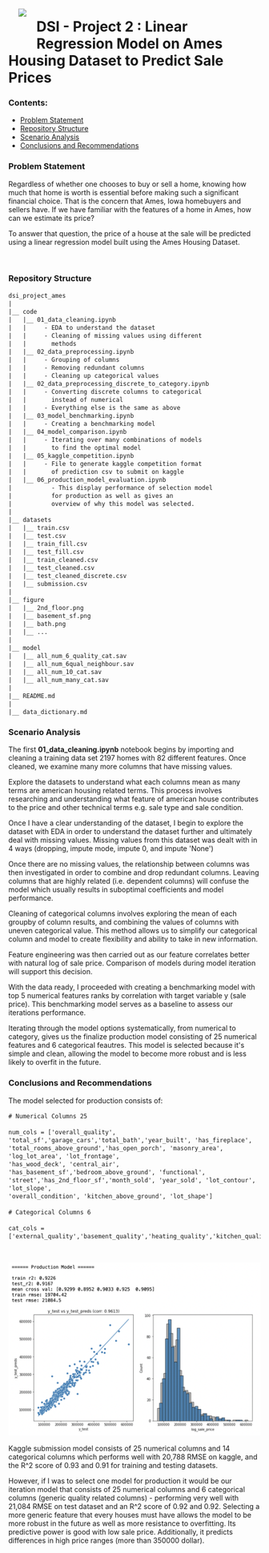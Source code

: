 <img src="http://imgur.com/1ZcRyrc.png" style="float: left; margin: 20px; height: 55px">

# DSI - Project 2 : Linear Regression Model on Ames Housing Dataset to Predict Sale Prices

### Contents:
- [Problem Statement](#Problem-Statement)
- [Repository Structure](#Repository-Structure)
- [Scenario Analysis](#Scenario-Analysis)
- [Conclusions and Recommendations](#Conclusions-and-Recommendations)


### Problem Statement 

Regardless of whether one chooses to buy or sell a home, knowing how much that home is worth is essential before making such a significant financial choice. That is the concern that Ames, Iowa homebuyers and sellers have. If we have familiar with the features of a home in Ames, how can we estimate its price?

To answer that question, the price of a house at the sale will be predicted using a linear regression model built using the Ames Housing Dataset.

<br>

### Repository Structure 
```
dsi_project_ames
|
|__ code
|   |__ 01_data_cleaning.ipynb
|   |     - EDA to understand the dataset
|   |     - Cleaning of missing values using different  
|   |       methods
|   |__ 02_data_preprocessing.ipynb 
|   |     - Grouping of columns
|   |     - Removing redundant columns
|   |     - Cleaning up categorical values  
|   |__ 02_data_preprocessing_discrete_to_category.ipynb
|   |     - Converting discrete columns to categorical      
|   |       instead of numerical
|   |     - Everything else is the same as above
|   |__ 03_model_benchmarking.ipynb 
|   |     - Creating a benchmarking model 
|   |__ 04_model_comparison.ipynb
|   |     - Iterating over many combinations of models   
|   |       to find the optimal model
|   |__ 05_kaggle_competition.ipynb
|   |     - File to generate kaggle competition format   
|   |       of prediction csv to submit on kaggle
|   |__ 06_production_model_evaluation.ipynb
|           - This display performance of selection model   
|           for production as well as gives an         
|           overview of why this model was selected.        
|                         
|__ datasets
|   |__ train.csv
|   |__ test.csv
|   |__ train_fill.csv
|   |__ test_fill.csv
|   |__ train_cleaned.csv
|   |__ test_cleaned.csv
|   |__ test_cleaned_discrete.csv
|   |__ submission.csv
|
|__ figure
|   |__ 2nd_floor.png
|   |__ basement_sf.png
|   |__ bath.png
|   |__ ...
|
|__ model
|   |__ all_num_6_quality_cat.sav
|   |__ all_num_6qual_neighbour.sav
|   |__ all_num_10_cat.sav
|   |__ all_num_many_cat.sav
|
|__ README.md
|
|__ data_dictionary.md
```

### Scenario Analysis

The first **01_data_cleaning.ipynb** notebook begins by importing and cleaning a training data set 2197 homes with 82 different features. Once cleaned, we examine many more columns that have missing values. 
 
Explore the datasets to understand what each columns mean as many terms are american housing related terms. This process involves researching and understanding what feature of american house contributes to the price and other technical terms e.g. sale type and sale condition.

Once I have a clear understanding of the dataset, I begin to explore the dataset with EDA in order to understand the dataset further and ultimately deal with missing values. Missing values from this dataset was dealt with in 4 ways (dropping, impute mode, impute 0, and impute 'None')

Once there are no missing values, the relationship between columns was then investigated in order to combine and drop redundant columns. Leaving columns that are highly related (i.e. dependent columns) will confuse the model which usually results in suboptimal coefficients and model performance.

Cleaning of categorical columns involves exploring the mean of each groupby of column results, and combining the values of columns with uneven categorical value. This method allows us to simplify our categorical column and model to create flexibility and ability to take in new information.

Feature engineering was then carried out as our feature correlates better with natural log of sale price. Comparison of models during model iteration will support this decision.

With the data ready, I proceeded with creating a benchmarking model with top 5 numerical features ranks by correlation with target variable y (sale price). This benchmarking model serves as a baseline to assess our iterations performance.

Iterating through the model options systematically, from numerical to category, gives us the finalize production model consisting of 25 numerical features and 6 categorical feautres. This model is selected because it's simple and clean, allowing the model to become more robust and is less likely to overfit in the future.



### Conclusions and Recommendations
The model selected for production consists of:

```
# Numerical Columns 25

num_cols = ['overall_quality', 'total_sf','garage_cars','total_bath','year_built', 'has_fireplace', 'total_rooms_above_ground','has_open_porch', 'masonry_area', 'log_lot_area', 'lot_frontage',
'has_wood_deck', 'central_air', 'has_basement_sf','bedroom_above_ground', 'functional', 'street','has_2nd_floor_sf','month_sold', 'year_sold', 'lot_contour', 'lot_slope',
'overall_condition', 'kitchen_above_ground', 'lot_shape']

# Categorical Columns 6

cat_cols = ['external_quality','basement_quality','heating_quality','kitchen_quality','fireplace_quality','garage_quality']

```   
<br>

![production_model](./figure/production_model.png)

Kaggle submission model consists of 25 numerical columns and 14 categorical columns which performs well with 20,788 RMSE on kaggle, and the R^2 score of 0.93 and 0.91 for training and testing datasets.

However, if I was to select one model for production it would be our iteration model that consists of 25 numerical columns and 6 categorical columns (generic quality related columns) - performing very well with 21,084 RMSE on test dataset and an R^2 score of 0.92 and 0.92. Selecting a more generic feature that every houses must have allows the model to be more robust in the future as well as more resistance to overfitting. Its predictive power is good with low sale price. Additionally, it predicts differences in high price ranges (more than 350000 dollar).
